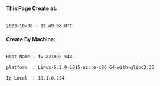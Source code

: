
   
#### This Page Create at:

```bash

2023-10-30 - 19:49:08 UTC

```

#### Create By Machine:

```bash

Host Name : fv-az1098-544

platform  : Linux-6.2.0-1015-azure-x86_64-with-glibc2.35

Ip Local  : 10.1.0.254

```

